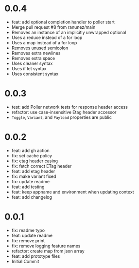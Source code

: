 
# 0.0.4
- feat: add optional completion handler to poller start
- Merge pull request #8 from ranunez/main
- Removes an instance of an implicitly unwrapped optional
- Uses a reduce instead of a for loop
- Uses a map instead of a for loop
- Removes unused semicolon
- Removes extra newlines
- Removes extra space
- Uses cleaner syntax
- Uses if let syntax
- Uses consistent syntax
# 0.0.3
- test: add Poller network tests for response header access
- refactor: use case-insensitive Etag header accessor
- `Toggle`, `Variant`, and `Payload` properties are public
# 0.0.2
- feat: add gh action
- fix: set cache policy
- fix: etag header casing
- fix: fetch correct ETag header
- feat: add etag header
- fix: make variant fixed
- fix: update readme
- feat: add testing
- feat: keep appname and environment when updating context
- feat: add changelog

# 0.0.1
- fix: readme typo
- feat: update readme
- fix: remove print
- fix: remove logging feature names
- refactor: create map from json array
- feat: add prototype files
- Initial Commit

